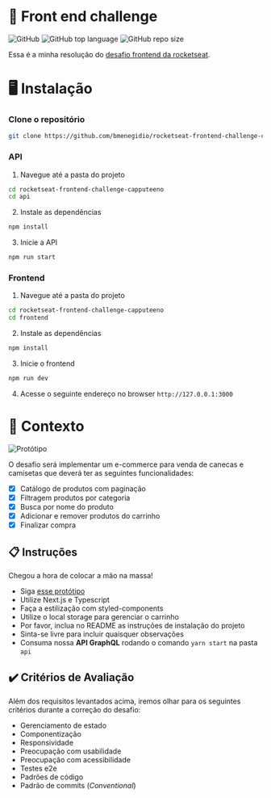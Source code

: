 # 🚀 Front end challenge

![GitHub](https://img.shields.io/github/license/bmenegidio/rocketseat-frontend-challenge-capputeeno?style=flat-square)
![GitHub top language](https://img.shields.io/github/languages/top/bmenegidio/rocketseat-frontend-challenge-capputeeno)
![GitHub repo size](https://img.shields.io/github/repo-size/bmenegidio/rocketseat-frontend-challenge-capputeeno)

Essa é a minha resolução do [desafio frontend da rocketseat](https://github.com/Rocketseat/frontend-challenge).

# 🖥️ Instalação

### Clone o repositório
```bash
git clone https://github.com/bmenegidio/rocketseat-frontend-challenge-capputeeno.git
```

### API

1. Navegue até a pasta do projeto

```bash
cd rocketseat-frontend-challenge-capputeeno
cd api
```

2. Instale as dependências

```bash
npm install
```

3. Inicie a API
```bash
npm run start
```

### Frontend

1. Navegue até a pasta do projeto

```bash
cd rocketseat-frontend-challenge-capputeeno
cd frontend
```

2. Instale as dependências

```bash
npm install
```

3. Inicie o frontend
```bash
npm run dev
```

4. Acesse o seguinte endereço no browser `http://127.0.0.1:3000`

# 🧠 Contexto

![Protótipo](https://storage.googleapis.com/xesque-dev/challenge-images/prototipo.png?42)

O desafio será implementar um e-commerce para venda de canecas e camisetas que deverá ter as seguintes funcionalidades:
- [X] Catálogo de produtos com paginação
- [X] Filtragem produtos por categoria
- [X] Busca por nome do produto
- [X] Adicionar e remover produtos do carrinho
- [X] Finalizar compra

## 📋 Instruções

Chegou a hora de colocar a mão na massa!

- Siga [esse protótipo](https://www.figma.com/file/rET9F2CeUEJdiVN7JRu993/E-commerce---capputeeno?node-id=680%3A6449)
- Utilize Next.js e Typescript
- Faça a estilização com styled-components
- Utilize o local storage para gerenciar o carrinho
- Por favor, inclua no README as instruções de instalação do projeto
- Sinta-se livre para incluir quaisquer observações
- Consuma nossa **API GraphQL** rodando o comando `yarn start` na pasta `api`

## ✔️ Critérios de Avaliação

Além dos requisitos levantados acima, iremos olhar para os seguintes critérios durante a correção do desafio:

- Gerenciamento de estado
- Componentização
- Responsividade
- Preocupação com usabilidade
- Preocupação com acessibilidade
- Testes e2e
- Padrões de código
- Padrão de commits (_Conventional_)
